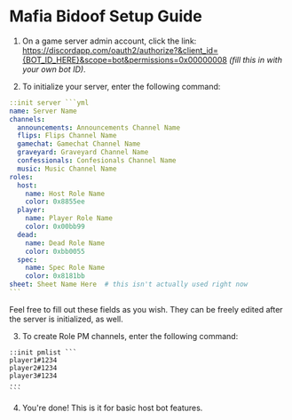 # Mafia Bidoof Setup Guide

1. On a game server admin account, click the link: https://discordapp.com/oauth2/authorize?&client_id={BOT_ID_HERE}&scope=bot&permissions=0x00000008 _(fill this in with your own bot ID)_.

2. To initialize your server, enter the following command:
````yml
::init server ```yml
name: Server Name
channels:
  announcements: Announcements Channel Name
  flips: Flips Channel Name
  gamechat: Gamechat Channel Name
  graveyard: Graveyard Channel Name
  confessionals: Confesionals Channel Name
  music: Music Channel Name
roles:
  host:
    name: Host Role Name
    color: 0x8855ee
  player:
    name: Player Role Name
    color: 0x00bb99
  dead:
    name: Dead Role Name
    color: 0xbb0055
  spec:
    name: Spec Role Name
    color: 0x8181bb
sheet: Sheet Name Here  # this isn't actually used right now
```
````
Feel free to fill out these fields as you wish. They can be freely edited after the server is initialized, as well.

3. To create Role PM channels, enter the following command:
````
::init pmlist ```
player1#1234
player2#1234
player3#1234
...
```
````

4. You're done! This is it for basic host bot features.